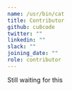 ```yaml
---
name: /usr/bin/cat
title: Contributor
github: cu8code
twitter: ""
linkedin: ""
slack: ""
joining_date: ""
role: contributor
---
```


Still waiting for this
